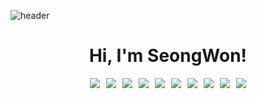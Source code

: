 ![header](https://capsule-render.vercel.app/api?type=waving&color=0:87CEFA,100:00FFFF&height=200&section=header&text=👋&fontSize=50&fontColor=ffffff)

<div align="center">
  <h1>Hi, I'm SeongWon!</h1>
</div>

<div align="center" style="display: flex; flex-wrap: wrap; gap: 10px; justify-content: center;">
  <img src="https://img.shields.io/badge/JAVA-4479A1?style=for-the-badge&logoColor=white">
  <img src="https://img.shields.io/badge/Spring-6DB33F?style=for-the-badge&logo=Spring&logoColor=white">
  <img src="https://img.shields.io/badge/springboot-6DB33F?style=for-the-badge&logo=springboot&logoColor=white">
  <img src="https://img.shields.io/badge/mysql-4479A1?style=for-the-badge&logo=MYSQL&logoColor=white">
  <img src="https://img.shields.io/badge/vuedotjs-4FC08D?style=for-the-badge&logo=vue.js&logoColor=white">
  <img src="https://img.shields.io/badge/html5-E34F26?style=for-the-badge&logo=HTML5&logoColor=white">
  <img src="https://img.shields.io/badge/css3-1572B6?style=for-the-badge&logo=CSS&logoColor=white">
  <img src="https://img.shields.io/badge/javascript-F7DF1E?style=for-the-badge&logo=GIT&logoColor=white">
  <img src="https://img.shields.io/badge/git-F05032?style=for-the-badge&logo=GIT&logoColor=white">
  <img src="https://img.shields.io/badge/github-181717?style=for-the-badge&logo=GITHUB&logoColor=white">
</div>
